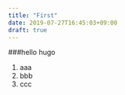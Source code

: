```yaml
---
title: "First"
date: 2019-07-27T16:45:03+09:00
draft: true
---
```


###hello hugo
1. aaa
2. bbb
3. ccc